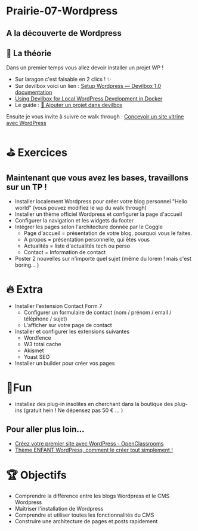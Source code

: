 # Prairie-07-Wordpress

## A la découverte de Wordpress



## 📖 La théorie

Dans un premier temps vous allez devoir installer un projet WP !



* Sur laragon c'est faisable en 2 clics ! ✨
* Sur devilbox voici un lien : [Setup Wordpress — Devilbox 1.0 documentation](https://devilbox.readthedocs.io/en/latest/examples/setup-wordpress.html)
* [Using Devilbox for Local WordPress Development in Docker](https://deliciousbrains.com/devilbox-local-wordpress-development-docker/)
* Le guide : [👿 Ajouter un projet dans devilbox](https://docs.google.com/document/d/1Exao8XFtBzzhAtctPHSjIhBV83LsTWZpYBtS10-sTro/edit#heading=h.gjdgxs)

Ensuite je vous invite à suivre ce walk through : [Concevoir un site vitrine avec WordPress ](https://lesdocs.fr/concevoir-un-site-vitrine-avec-wordpress/)




# ⛳ Exercices


## Maintenant que vous avez les bases, travaillons sur un TP !








* Installer localement Wordpress pour créer votre blog personnel "Hello world" (vous pouvez modifiez le wp du walk through)
* Installer un thème officiel Wordpress et configurer la page d'accueil
* Configurer la navigation et les widgets du footer
* Intégrer les pages selon l'architecture donnée par le Coggle
    * Page d'accueil = présentation de votre blog, pourquoi vous le faites.
    * A propos = présentation personnelle, qui êtes vous
    * Actualités = liste d'actualités tech ou perso
    * Contact = Information de contact
* Poster 2 nouvelles sur n'importe quel sujet (même du lorem ! mais c'est boring... )




# 🔥 Extra



* Installer l'extension Contact Form 7
    * Configurer un formulaire de contact (nom / prénom / email / téléphone / sujet)
    * L'afficher sur votre page de contact
* Installer et configurer les extensions suivantes
    * Wordfence
    * W3 total cache
    * Akismet
    * Yoast SEO
* Installer un builder pour créer vos pages 


# 🌈Fun



* installez des plug-in insolites en cherchant dans la boutique des plug-ins (gratuit hein ! Ne dépensez pas 50 € ... )


## Pour aller plus loin...



* [Créez votre premier site avec WordPress - OpenClassrooms](https://openclassrooms.com/fr/courses/2622436-creez-votre-premier-site-avec-wordpress)
* [Thème ENFANT WordPress, comment le créer tout simplement !](https://wpformation.com/theme-enfant-wordpress/)


# 🏆 Objectifs



* Comprendre la différence entre les blogs Wordpress et le CMS Wordpress
* Maîtriser l'installation de Wordpress
* Comprendre et utiliser toutes les fonctionnalités du CMS
* Construire une architecture de pages et posts rapidement


